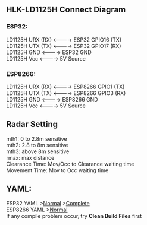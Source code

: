 ## HLK-LD1125H Connect Diagram
### ESP32:
LD1125H URX (RX) <----> ESP32 GPIO16 (TX)   
LD1125H UTX (TX) <----> ESP32 GPIO17 (RX)   
LD1125H GND <----> ESP32 GND   
LD1125H Vcc <----> 5V Source    
### ESP8266:
LD1125H URX (RX) <----> ESP8266 GPIO1 (TX)   
LD1125H UTX (TX) <----> ESP8266 GPIO3 (RX)   
LD1125H GND <----> ESP8266 GND   
LD1125H Vcc <----> 5V Source    

## Radar Setting   
mth1: 0 to 2.8m sensitive   
mth2: 2.8 to 8m sensitive   
mth3: above 8m sensitive   
rmax: max distance   
Clearance Time: Mov/Occ to Clearance waiting time   
Movement Time: Mov to Occ waiting time   

## YAML:
ESP32 YAML >[Normal](ESP32-LD1125H.yaml) >[Complete](ESP32-LD1125H-Complete.yaml)   
ESP8266 YAML >[Normal](ESP8266-LD1125H.yaml)   
If any compile problem occur, try **Clean Build Files** first
